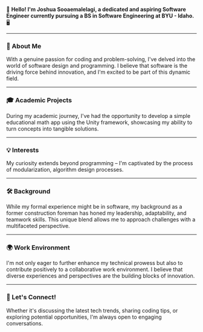 👋 **Hello! I'm Joshua Sooaemalelagi, a dedicated and aspiring Software Engineer currently pursuing a BS in Software Engineering at BYU - Idaho.** 🖥️

---

### 🚀 About Me
With a genuine passion for coding and problem-solving, I've delved into the world of software design and programming. I believe that software is the driving force behind innovation, and I'm excited to be part of this dynamic field.

---

### 🎓 Academic Projects
During my academic journey, I've had the opportunity to develop a simple educational math app using the Unity framework, showcasing my ability to turn concepts into tangible solutions.

---

### 💡 Interests
My curiosity extends beyond programming – I'm captivated by the process of modularization, algorithm design processes.

---

### 🛠️ Background
While my formal experience might be in software, my background as a former construction foreman has honed my leadership, adaptability, and teamwork skills. This unique blend allows me to approach challenges with a multifaceted perspective.

---

### 🌍 Work Environment
I'm not only eager to further enhance my technical prowess but also to contribute positively to a collaborative work environment. I believe that diverse experiences and perspectives are the building blocks of innovation.

---

### 🌱 Let's Connect!
Whether it's discussing the latest tech trends, sharing coding tips, or exploring potential opportunities, I'm always open to engaging conversations.

